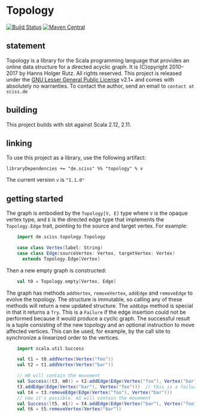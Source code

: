 # Topology

[![Build Status](https://travis-ci.org/Sciss/Topology.svg?branch=master)](https://travis-ci.org/Sciss/Topology)
[![Maven Central](https://maven-badges.herokuapp.com/maven-central/de.sciss/topology_2.11/badge.svg)](https://maven-badges.herokuapp.com/maven-central/de.sciss/topology_2.11)

## statement

Topology is a library for the Scala programming language that provides an online data structure for a directed acyclic graph. It is (C)opyright 2010&ndash;2017 by Hanns Holger Rutz. All rights reserved. This project is released under the [GNU Lesser General Public License](http://github.com/Sciss/Topology/blob/master/LICENSE) v2.1+ and comes with absolutely no warranties. To contact the author, send an email to `contact at sciss.de`

## building

This project builds with sbt against Scala 2.12, 2.11.

## linking

To use this project as a library, use the following artifact:

    libraryDependencies += "de.sciss" %% "topology" % v

The current version `v` is `"1.1.0"`

## getting started

The graph is embodied by the `Topology[V, E]` type where `V` is the opaque vertex type, and `E` is the directed edge type that implements the `Topology.Edge` trait, pointing to the source and target vertex. For example:

```scala
    import de.sciss.topology.Topology

    case class Vertex(label: String)
    case class Edge(sourceVertex: Vertex, targetVertex: Vertex)
      extends Topology.Edge[Vertex]
```

Then a new empty graph is constructed:

```scala
    val t0 = Topology.empty[Vertex, Edge]
```

The graph has methods `addVertex`, `removeVertex`, `addEdge` and `removeEdge` to evolve the topology. The structure is immutable, so calling any of these methods will return a new updated structure. The `addEdge` method is special in that it returns a `Try`. This is a `Failure` if the edge insertion could not be performed because it would produce a cyclic graph. The successful result is a tuple consisting of the new topology and an optional instruction to move affected vertices. This can be used, for example, by the call site to synchronize a linearized order to the vertices.

```scala
    import scala.util.Success

    val t1 = t0.addVertex(Vertex("foo"))
    val t2 = t1.addVertex(Vertex("bar"))

    // m0 will contain the movement
    val Success((t3, m0)) = t2.addEdge(Edge(Vertex("foo"), Vertex("bar")))
    t3.addEdge(Edge(Vertex("bar"), Vertex("foo")))  // this is a failure
    val t4 = t3.removeEdge(Edge(Vertex("foo"), Vertex("bar")))
    // now it's possible. m1 will contain the movement
    val Success((t5, m1)) = t4.addEdge(Edge(Vertex("bar"), Vertex("foo")))
    val t6 = t5.removeVertex(Vertex("bar"))
```
